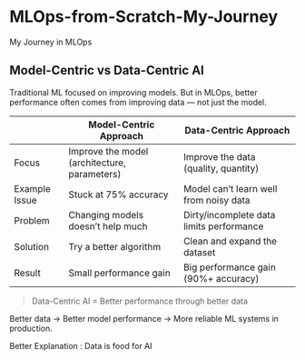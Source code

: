 # MLOps-from-Scratch-My-Journey
My Journey in MLOps
##  Model-Centric vs Data-Centric AI

Traditional ML focused on improving models. But in MLOps, better performance often comes from improving data — not just the model.

|                    | Model-Centric Approach                         | Data-Centric Approach                        |
|--------------------|------------------------------------------------|----------------------------------------------|
|  Focus           | Improve the model (architecture, parameters)  | Improve the data (quality, quantity)         |
|  Example Issue   | Stuck at 75% accuracy                          | Model can’t learn well from noisy data       |
|  Problem         | Changing models doesn’t help much              | Dirty/incomplete data limits performance     |
|  Solution        | Try a better algorithm                         | Clean and expand the dataset                 |
|  Result          | Small performance gain                         | Big performance gain (90%+ accuracy)         |

>  Data-Centric AI = Better performance through better data

Better data → Better model performance → More reliable ML systems in production.

Better Explanation : Data is food for AI
